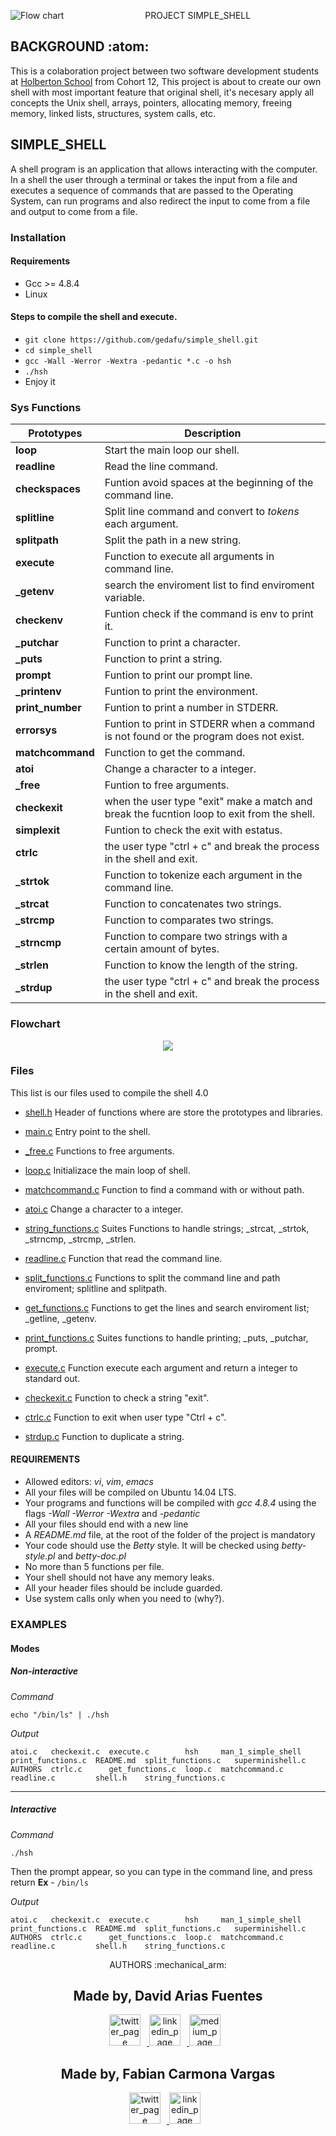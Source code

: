 <p align="center">
   <img src="https://www.holbertonschool.com/holberton-logo.png"(https://encrypted-tbn0.gstatic.com/images?q=tbn%3AANd9GcTLtL_ToHLEo_BWFxD-yf32Ux3zfsH_NPc8Qw&usqp=CAU)
     alt="Flow chart"
     style="float: left; margin-right: 10px;">
</p>

<p align="center">PROJECT SIMPLE_SHELL</p>

## BACKGROUND :atom:
This is a colaboration project between two software development students at [Holberton School](https://www.holbertonschool.com/) from Cohort 12, This project is about to create our own shell with most important feature that original shell, it's necesary apply all concepts the Unix shell, arrays, pointers, allocating memory, freeing memory, linked lists, structures, system calls, etc.

## SIMPLE_SHELL
A shell program is an application that allows interacting with the computer. In a shell the user through a terminal or takes the input from a file and executes a sequence of commands that are passed to the Operating System, can run programs and also redirect the input to come from a file and output to come from a file.


### Installation

#### Requirements
 - Gcc >= 4.8.4
 - Linux

#### Steps to compile the shell and execute.
 - `git clone https://github.com/gedafu/simple_shell.git`
 - `cd simple_shell`
 - `gcc -Wall -Werror -Wextra -pedantic *.c -o hsh`
 - `./hsh`
 - Enjoy it


### Sys Functions
Prototypes | Description
----------- | -------------
**loop** | Start the main loop our shell.
**readline** | Read the line command.
**checkspaces** | Funtion avoid spaces at the beginning of the command line.
**splitline** | Split line command and convert to *tokens* each argument.
**splitpath** | Split the path in a new string.
**execute** | Function to execute all arguments in command line.
**_getenv** | search the enviroment list to find enviroment variable.
**checkenv** | Funtion check if the command is env to print it.
**_putchar** | Function to print a character.
**_puts** | Function to print a string.
**prompt** | Funtion to print our prompt line.
**_printenv** | Funtion to print the environment.
**print_number** | Funtion to print a number in STDERR.
**errorsys** | Funtion to print in STDERR when a command is not found or the program does not exist.
**matchcommand** | Function to get the command.
**atoi** | Change a character to a integer.
**_free** | Funtion to free arguments.
**checkexit** | when the user type "exit" make a match and break the fucntion loop to exit from the shell.
**simplexit** | Funtion to check the exit with estatus.
**ctrlc** | the user type "ctrl + c" and break the process in the shell and exit.
**_strtok** | Function to tokenize each argument in the command line.
**_strcat** | Function to concatenates two strings.
**_strcmp** | Function to comparates two strings.
**_strncmp** | Function to compare two strings with a certain amount of bytes.
**_strlen** | Function to know the length of the string.
**_strdup** | the user type "ctrl + c" and break the process in the shell and exit.


### Flowchart

<p align="center">
   <img src="https://github.com/gedafu/simple_shell/blob/master/flowchart%20shell.png">
</p>

### Files
This list is our files used to compile the shell 4.0

* [shell.h](https://github.com/gedafu/simple_shell/blob/master/shell.h)
Header of functions where are store the prototypes and libraries.

* [main.c](https://github.com/gedafu/simple_shell/blob/master/main.c)
Entry point to the shell.

* [_free.c](https://github.com/gedafu/simple_shell/blob/master/_free.c)
Functions to free arguments.

* [loop.c](https://github.com/gedafu/simple_shell/blob/master/loop.c)
Initializace the main loop of shell.

* [matchcommand.c](https://github.com/gedafu/simple_shell/blob/master/matchcommand.c)
Function to find a command with or without path.

* [atoi.c](https://github.com/gedafu/simple_shell/blob/master/atoi.c)
Change a character to a integer.

* [string_functions.c](https://github.com/gedafu/simple_shell/blob/master/string_functions.c)
Suites Functions to handle strings; _strcat, _strtok, _strncmp, _strcmp, _strlen.

* [readline.c](https://github.com/gedafu/simple_shell/blob/master/readline.c)
Function that read the command line.

* [split_functions.c](https://github.com/gedafu/simple_shell/blob/master/split_functions.c)
Functions to split the command line and path enviroment; splitline and splitpath.

* [get_functions.c](https://github.com/gedafu/simple_shell/blob/master/get_functions.c)
Functions to get the lines and search enviroment list; _getline, _getenv.

* [print_functions.c](https://github.com/gedafu/simple_shell/blob/master/print_functions.c)
Suites functions to handle printing; _puts, _putchar, prompt.

* [execute.c](https://github.com/gedafu/simple_shell/blob/master/execute.c)
Function execute each argument and return a integer to standard out.

* [checkexit.c](https://github.com/gedafu/simple_shell/blob/master/checkexit.c)
Function to check a string "exit".

* [ctrlc.c](https://github.com/gedafu/simple_shell/blob/master/ctrlc.c)
Function to exit when user type "Ctrl + c".

* [strdup.c](https://github.com/gedafu/simple_shell/blob/master/strdup.c)
Function to duplicate a string.

#### REQUIREMENTS

* Allowed editors: *vi*, *vim*, *emacs*
* All your files will be compiled on Ubuntu 14.04 LTS.
* Your programs and functions will be compiled with *gcc 4.8.4* using the flags *-Wall -Werror -Wextra* and *-pedantic*
* All your files should end with a new line
* A *README.md* file, at the root of the folder of the project is mandatory
* Your code should use the *Betty* style. It will be checked using *betty-style.pl* and *betty-doc.pl*
* No more than 5 functions per file.
* Your shell should not have any memory leaks.
* All your header files should be include guarded.
* Use system calls only when you need to (why?).


### EXAMPLES
#### Modes

##### Non-interactive
*Command*
```
echo "/bin/ls" | ./hsh
```
*Output*
```
atoi.c   checkexit.c  execute.c        hsh     man_1_simple_shell  print_functions.c  README.md  split_functions.c   superminishell.c
AUTHORS  ctrlc.c      get_functions.c  loop.c  matchcommand.c      readline.c         shell.h    string_functions.c
```
<hr>

##### Interactive
*Command*
```
./hsh
```
Then the prompt appear, so you can type in the command line, and press return
**Ex** - `/bin/ls`

*Output*
```
atoi.c   checkexit.c  execute.c        hsh     man_1_simple_shell  print_functions.c  README.md  split_functions.c   superminishell.c
AUTHORS  ctrlc.c      get_functions.c  loop.c  matchcommand.c      readline.c         shell.h    string_functions.c
```



<p align="center"> AUTHORS :mechanical_arm:</p>
<p align="center">
    <h2 align="center">Made by, David Arias Fuentes</h2>
      <p align="center">
        <a href="https://twitter.com/DavidAriasFu" target="_blank">
            <img alt="twitter_page" src="https://github.com/gedafu/readme-template/blob/master/images/twitter.png" style="float: center; margin-right: 10px" height="50" width="50">
        </a>
        <a href="https://www.linkedin.com/in/david-arias-fuentes-5b50951b0/" target="_blank">
            <img alt="linkedin_page" src="https://github.com/gedafu/readme-template/blob/master/images/linkedin.png" style="float: center; margin-right: 10px" height="50"  width="50">
        </a>
        <a href="https://medium.com/@gedafu2005" target="_blank">
            <img alt="medium_page" src="https://github.com/gedafu/readme-template/blob/master/images/medium.png" style="float: center; margin-right: 10px" height="50" width="50">
        </a>
      </p>
</p>

<p align="center">
    <h2 align="center">Made by, Fabian Carmona Vargas</h2>
      <p align="center">
        <a href="https://twitter.com/fabkar08" target="_blank">
            <img alt="twitter_page" src="https://github.com/gedafu/readme-template/blob/master/images/twitter.png" style="float: center; margin-right: 10px" height="50" width="50">
        </a>
        <a href="https://www.linkedin.com/in/fabian-andres-carmona-vargas-396917b9/" target="_blank">
            <img alt="linkedin_page" src="https://github.com/gedafu/readme-template/blob/master/images/linkedin.png" style="float: center; margin-right: 10px" height="50"  width="50">
        </a>
      </p>
</p>
